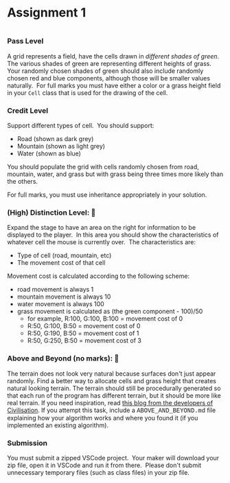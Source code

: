 <h1>Assignment 1<h1>
<h3>Pass Level</h3>
<p>A grid represents a field, have the cells drawn in <em>different shades of green</em>.&nbsp; The various shades of green are representing different heights of grass.&nbsp; Your randomly chosen shades of green should also include randomly chosen red and blue components, although those will be smaller values naturally.&nbsp; For full marks you must have either a color or a grass height field in your <code>Cell</code> class that is used for the drawing of the cell.</p>
<h3>Credit Level</h3>
<p>Support different types of cell.&nbsp; You should support:</p>
<ul>
<li>Road (shown as dark grey)</li>
<li>Mountain (shown as light grey)</li>
<li>Water (shown as blue)</li>
</ul>
<p>You should populate the grid with cells randomly chosen from road, mountain, water, and grass but with grass being three times more likely than the others.</p>
<p>For full marks, you must use inheritance appropriately in your solution.</p>
<h3>(High) Distinction Level: 🤔</h3>
<p>Expand the stage to have an area on the right for information to be displayed to the player.&nbsp; In this area you should show the characteristics of whatever cell the mouse is currently over.&nbsp; The characteristics are:</p>
<ul>
<li>Type of cell (road, mountain, etc)</li>
<li>The movement cost of that cell</li>
</ul>
<p>Movement cost is calculated according to the following scheme:</p>
<ul>
<li>road movement is always 1</li>
<li>mountain movement is always 10</li>
<li>water movement is always 100</li>
<li>grass movement is calculated as (the green component - 100)/50<br>
<ul>
<li>for example, R:100, G:100, B:100 = movement cost of 0</li>
<li>R:50, G:100, B:50 = movement cost of 0</li>
<li>R:50, G:190, B:50 = movement cost of 1</li>
<li>R:50, G:250, B:50 = movement cost of 3</li>
</ul>
</li>
</ul>
<h3>Above and Beyond (no marks): 🤔</h3>
<p>The terrain does not look very natural because surfaces don't just appear randomly. Find a better way to allocate cells and grass height that creates natural looking terrain. The terrain should still be procedurally generated so that each run of the program has different terrain, but it should be more like real terrain. If you need inspiration, read <a href="http://www.firaxis.com/?/blog/single/procedural-terrain-generation-in-sid-meiers-civilization-v">this blog from the developers of Civilisation</a>. If you attempt this task, include a <span style="font-family: 'courier new', courier, monospace;">ABOVE_AND_BEYOND.md</span> file explaining how your algorithm works and where you found it (if you implemented an existing algorithm).</p>
<h3>Submission</h3>
<p>You must submit a zipped VSCode project. &nbsp;Your maker will download your zip file, open it in VSCode and run it from there. &nbsp;Please don't submit unnecessary temporary files (such as class files) in your zip file.&nbsp;&nbsp;</p></div></div>